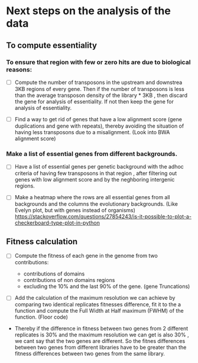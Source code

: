 # Next steps on the analysis of the data

## To compute essentiality

### To ensure that region with few or zero hits are due to biological reasons: 

- [ ] Compute the number of transposons in the upstream and downstrea 3KB regions of every gene. Then if the number of transposons is less than the average transposon density of the library * 3KB , then discard the gene for analysis of essentiality. If not then keep the gene for analysis of essentiality.

- [ ] Find a way to get rid of genes that have a low alignment score (gene duplications and gene with repeats), thereby avoiding the situation of having less transposons due to a misalignment. (Look into BWA alignment score)

### Make a list of essential genes from different backgrounds.

- [ ] Have a list of essential genes per genetic background with the adhoc criteria of having few transposons in that region , after filtering out genes with low alignment score and by the neghboring intergenic regions. 

- [ ] Make a heatmap where the rows are all essential genes from all backgrounds and the columns the evolutionary backgrounds. (Like Evelyn plot, but with genes instead of organisms) https://stackoverflow.com/questions/27854243/is-it-possible-to-plot-a-checkerboard-type-plot-in-python

## Fitness calculation

- [ ] Compute the fitness of each gene in the genome from two contributions:
    - contributions of domains
    - contributions of non domains regions
    - excluding the 10% and the last 90% of the gene. (gene Truncations)

- [ ] Add the calculation of the maximum resolution we can achieve by comparing two identical replicates fitnesses difference, fit it to the a function and compute the Full Width at Half maximum (FWHM) of the function. (Floor code)

- Thereby if the difference in fitness between two genes from 2 different replicates is 30% and  the maximum resolution we can get is also 30% , we cant say that the two genes are different. So the fitnes differences between two genes from different libraries have to be greater than the fitness differences between two genes from the same library.